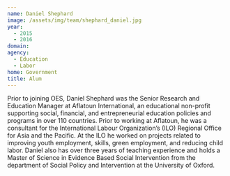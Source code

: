 ```yaml
---
name: Daniel Shephard
image: /assets/img/team/shephard_daniel.jpg
year: 
  - 2015
  - 2016
domain:
agency:
  - Education
  - Labor
home: Government
title: Alum
---
```


Prior to joining OES, Daniel Shephard was the Senior Research and Education Manager at Aflatoun International, an educational non-profit supporting social, financial, and entrepreneurial education policies and programs in over 110 countries. Prior to working at Aflatoun, he was a consultant for the International Labour Organization’s (ILO) Regional Office for Asia and the Pacific. At the ILO he worked on projects related to improving youth employment, skills, green employment, and reducing child labor. Daniel also has over three years of teaching experience and holds a Master of Science in Evidence Based Social Intervention from the department of Social Policy and Intervention at the University of Oxford.
